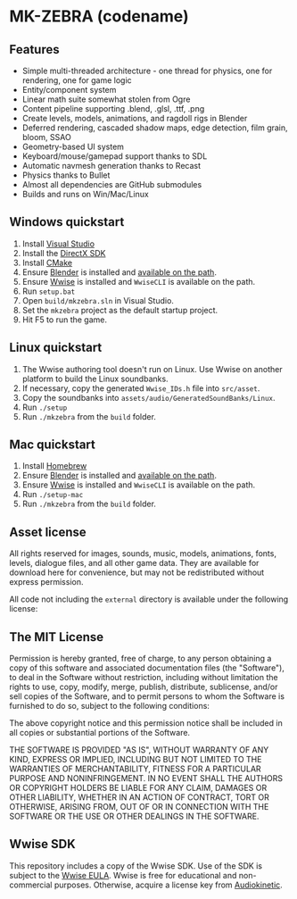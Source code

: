 MK-ZEBRA (codename)
===================

Features
--------

- Simple multi-threaded architecture - one thread for physics, one for rendering,
one for game logic
- Entity/component system
- Linear math suite somewhat stolen from Ogre
- Content pipeline supporting .blend, .glsl, .ttf, .png
- Create levels, models, animations, and ragdoll rigs in Blender
- Deferred rendering, cascaded shadow maps, edge detection, film grain, bloom,
SSAO
- Geometry-based UI system
- Keyboard/mouse/gamepad support thanks to SDL
- Automatic navmesh generation thanks to Recast
- Physics thanks to Bullet
- Almost all dependencies are GitHub submodules
- Builds and runs on Win/Mac/Linux

Windows quickstart
------------------

1. Install [Visual Studio](https://www.visualstudio.com/en-us/downloads/download-visual-studio-vs.aspx)
1. Install the [DirectX SDK](https://www.microsoft.com/en-us/download/confirmation.aspx?id=6812)
1. Install [CMake](http://www.cmake.org/download/)
1. Ensure [Blender](http://blender.org) is installed and
   [available on the path](http://www.computerhope.com/issues/ch000549.htm).
1. Ensure [Wwise](https://www.audiokinetic.com/) is installed and `WwiseCLI`
is available on the path.
1. Run `setup.bat`
1. Open `build/mkzebra.sln` in Visual Studio.
1. Set the `mkzebra` project as the default startup project.
1. Hit F5 to run the game.

Linux quickstart
----------------

1. The Wwise authoring tool doesn't run on Linux. Use Wwise on another platform
to build the Linux soundbanks.
1. If necessary, copy the generated `Wwise_IDs.h` file into `src/asset`.
1. Copy the soundbanks into `assets/audio/GeneratedSoundBanks/Linux`.
1. Run `./setup`
1. Run `./mkzebra` from the `build` folder.

Mac quickstart
--------------

1. Install [Homebrew](http://brew.sh/)
1. Ensure [Blender](http://blender.org) is installed and
   [available on the path](http://www.computerhope.com/issues/ch000549.htm).
1. Ensure [Wwise](https://www.audiokinetic.com/) is installed and `WwiseCLI`
is available on the path.
1. Run `./setup-mac`
1. Run `./mkzebra` from the `build` folder.

Asset license
-------------

All rights reserved for images, sounds, music, models, animations, fonts,
levels, dialogue files, and all other game data. They are available for
download here for convenience, but may not be redistributed without express
permission.

All code not including the `external` directory is available under the
following license:

The MIT License
---------------

Permission is hereby granted, free of charge, to any person obtaining a copy
of this software and associated documentation files (the "Software"), to deal
in the Software without restriction, including without limitation the rights
to use, copy, modify, merge, publish, distribute, sublicense, and/or sell
copies of the Software, and to permit persons to whom the Software is
furnished to do so, subject to the following conditions:

The above copyright notice and this permission notice shall be included in all
copies or substantial portions of the Software.

THE SOFTWARE IS PROVIDED "AS IS", WITHOUT WARRANTY OF ANY KIND, EXPRESS OR
IMPLIED, INCLUDING BUT NOT LIMITED TO THE WARRANTIES OF MERCHANTABILITY,
FITNESS FOR A PARTICULAR PURPOSE AND NONINFRINGEMENT. IN NO EVENT SHALL THE
AUTHORS OR COPYRIGHT HOLDERS BE LIABLE FOR ANY CLAIM, DAMAGES OR OTHER
LIABILITY, WHETHER IN AN ACTION OF CONTRACT, TORT OR OTHERWISE, ARISING FROM,
OUT OF OR IN CONNECTION WITH THE SOFTWARE OR THE USE OR OTHER DEALINGS IN THE
SOFTWARE.

Wwise SDK
---------

This repository includes a copy of the Wwise SDK. Use of the SDK is subject to
the [Wwise EULA](external/wwise/LICENSE.txt). Wwise is free for educational and
non-commercial purposes. Otherwise, acquire a license key from
[Audiokinetic](https://www.audiokinetic.com/).
